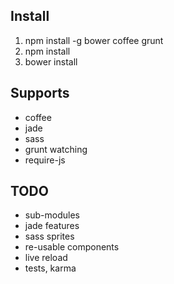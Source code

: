 
## Install

1. npm install -g bower coffee grunt
2. npm install
3. bower install

## Supports

* coffee
* jade
* sass
* grunt watching
* require-js

## TODO

* sub-modules
* jade features
* sass sprites
* re-usable components
* live reload
* tests, karma
